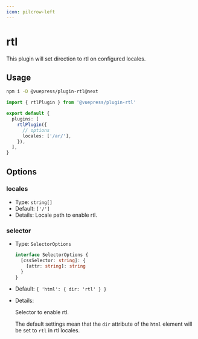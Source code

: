 ```yaml
---
icon: pilcrow-left
---
```


# rtl

<NpmBadge package="@vuepress/plugin-rtl" />

This plugin will set direction to rtl on configured locales.

## Usage

```bash
npm i -D @vuepress/plugin-rtl@next
```

```ts
import { rtlPlugin } from '@vuepress/plugin-rtl'

export default {
  plugins: [
    rtlPlugin({
      // options
      locales: ['/ar/'],
    }),
  ],
}
```

## Options

### locales

- Type: `string[]`
- Default: `['/']`
- Details:
  Locale path to enable rtl.

### selector

- Type: `SelectorOptions`

  ```ts
  interface SelectorOptions {
    [cssSelector: string]: {
      [attr: string]: string
    }
  }
  ```

- Default: `{ 'html': { dir: 'rtl' } }`

- Details:

  Selector to enable rtl.

  The default settings mean that the `dir` attribute of the `html` element will be set to `rtl` in rtl locales.
